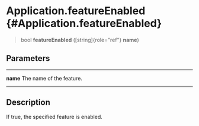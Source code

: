 Application.featureEnabled {#Application.featureEnabled}
==========================

> bool **featureEnabled** ([string]{role="ref"} **name**)

Parameters
----------

  ---------- --------------------------
  **name**   The name of the feature.
  ---------- --------------------------

Description
-----------

If true, the specified feature is enabled.
